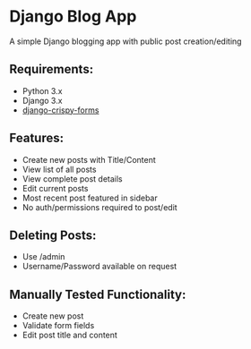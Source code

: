 # Django Blog App
A simple Django blogging app with public post creation/editing

## Requirements:

* Python 3.x
* Django 3.x
* [django-crispy-forms](https://django-crispy-forms.readthedocs.io/en/latest/#)


## Features:

* Create new posts with Title/Content
* View list of all posts
* View complete post details
* Edit current posts
* Most recent post featured in sidebar
* No auth/permissions required to post/edit

## Deleting Posts:

* Use /admin
* Username/Password available on request

## Manually Tested Functionality:

* Create new post
* Validate form fields
* Edit post title and content


